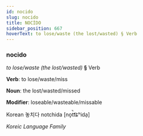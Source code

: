 ```yaml
---
id: nocido
slug: nocido
title: NOCİDO
sidebar_position: 667
hoverText: to lose/waste (the lost/wasted) § Verb
---
```


### nocido

*to lose/waste (the lost/wasted)* **§** Verb

**Verb**: to lose/waste/miss

**Noun**: the lost/wasted/missed

**Modifier**: loseable/wasteable/missable

Korean 놓치다 notchida [no̞t̚t͡ɕʰida̠]

*Koreic Language Family*